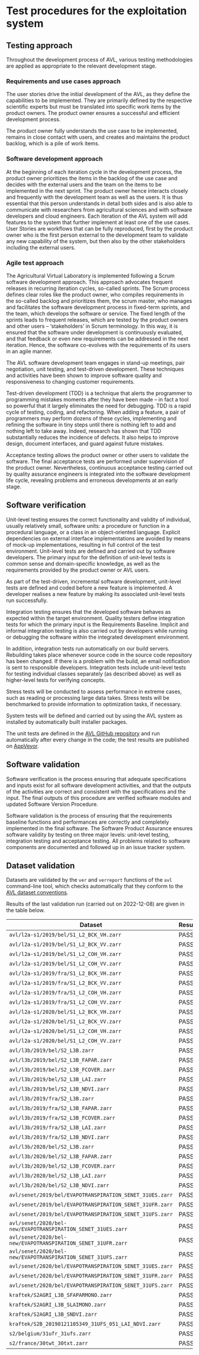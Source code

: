 # Test procedures for the exploitation system

## Testing approach

Throughout the development process of AVL, various testing methodologies are
applied as appropriate to the relevant development stage.

### Requirements and use cases approach

The user stories drive the initial development of the AVL, as they define the
capabilities to be implemented. They are primarily defined by the respective
scientific experts but must be translated into specific work items by the
product owners. The product owner ensures a successful and efficient development
process.

The product owner fully understands the use case to be implemented, remains in
close contact with users, and creates and maintains the product backlog, which
is a pile of work items.

### Software development approach

At the beginning of each iteration cycle in the development process, the product
owner prioritizes the items in the backlog of the use case and decides with the
external users and the team on the items to be implemented in the next sprint.
The product owner hence interacts closely and frequently with the development
team as well as the users. It is thus essential that this person understands in
detail both sides and is also able to communicate with researchers from
agricultural sciences and with software developers and cloud engineers. Each
iteration of the AVL system will add features to the system that further
implement at least one of the use cases. User Stories are workflows that can be
fully reproduced, first by the product owner who is the first person external to
the development team to validate any new capability of the system, but then also
by the other stakeholders including the external users.

### Agile test approach

The Agricultural Virtual Laboratory is implemented following a Scrum software
development approach. This approach advocates frequent releases in recurring
iteration cycles, so-called sprints. The Scrum process defines clear roles like
the product owner, who compiles requirements in the so-called backlog and
prioritizes them, the scrum master, who manages and facilitates the software
development process in fixed-term sprints, and the team, which develops the
software or service. The fixed length of the sprints leads to frequent releases,
which are tested by the product owners and other users – ‘stakeholders’ in Scrum
terminology. In this way, it is ensured that the software under development is
continuously evaluated, and that feedback or even new requirements can be
addressed in the next iteration. Hence, the software co-evolves with the
requirements of its users in an agile manner.

The AVL software development team engages in stand-up meetings, pair
negotiation, unit testing, and test-driven development. These techniques and
activities have been shown to improve software quality and responsiveness to
changing customer requirements.

Test-driven development (TDD) is a technique that alerts the programmer to
programming mistakes moments after they have been made – in fact a tool so
powerful that it largely eliminates the need for debugging. TDD is a rapid cycle
of testing, coding, and refactoring. When adding a feature, a pair of
programmers may perform dozens of these cycles, implementing and refining the
software in tiny steps until there is nothing left to add and nothing left to
take away. Indeed, research has shown that TDD substantially reduces the
incidence of defects. It also helps to improve design, document interfaces, and
guard against future mistakes.

Acceptance testing allows the product owner or other users to validate the
software. The final acceptance tests are performed under supervision of the
product owner. Nevertheless, continuous acceptance testing carried out by
quality assurance engineers is integrated into the software development life
cycle, revealing problems and erroneous developments at an early stage.

## Software verification

Unit-level testing ensures the correct functionality and validity of individual,
usually relatively small, software units: a procedure or function in a
procedural language, or a class in an object-oriented language. Explicit
dependencies on external interface implementations are avoided by means of
mock-up implementations, resulting in full control of the test environment.
Unit-level tests are defined and carried out by software developers. The primary
input for the definition of unit-level tests is common sense and domain-specific
knowledge, as well as the requirements provided by the product owner or AVL
users.

As part of the test-driven, incremental software development, unit-level tests
are defined and coded before a new feature is implemented. A developer realises
a new feature by making its associated unit-level tests run successfully.

Integration testing ensures that the developed software behaves as expected
within the target environment. Quality testers define integration tests for
which the primary input is the Requirements Baseline. Implicit and informal
integration testing is also carried out by developers while running or debugging
the software within the integrated development environment.

In addition, integration tests run automatically on our build servers.
Rebuilding takes place whenever source code in the source code repository has
been changed. If there is a problem with the build, an email notification is
sent to responsible developers. Integration tests include unit-level tests for
testing individual classes separately (as described above) as well as
higher-level tests for verifying concepts.

Stress tests will be conducted to assess performance in extreme cases, such as
reading or processing large data takes. Stress tests will be benchmarked to
provide information to optimization tasks, if necessary.

System tests will be defined and carried out by using the AVL system as
installed by automatically built installer packages.

The unit tests are defined in the
[AVL GitHub repository](https://github.com/agriculture-vlab/agriculture-vlab/tree/main/avl/tests)
and run automatically after every change in the code; the test results are
published on
[AppVeyor](https://ci.appveyor.com/project/bcdev/agriculture-vlab/branch/main).

## Software validation

Software verification is the process ensuring that adequate specifications and
inputs exist for all software development activities, and that the outputs of
the activities are correct and consistent with the specifications and the input.
The final outputs of this procedure are verified software modules and updated
Software Version Procedure.

Software validation is the process of ensuring that the requirements baseline
functions and performances are correctly and completely implemented in the final
software. The Software Product Assurance ensures software validity by testing on
three major levels: unit-level testing, integration testing and acceptance
testing. All problems related to software components are documented and followed
up in an issue tracker system.

## Dataset validation

Datasets are validated by the `ver` and `verreport` functions of the `avl`
command-line tool, which checks automatically that they conform to the
[AVL dataset conventions](../../datasets/conventions.md).

Results of the last validation run (carried out on 2022-12-08) are given
in the table below.

| Dataset                                                      | Result |
| ------------------------------------------------------------ | ------ |
| `avl/l2a-s1/2019/bel/S1_L2_BCK_VH.zarr`                      | PASS   |
| `avl/l2a-s1/2019/bel/S1_L2_BCK_VV.zarr`                      | PASS   |
| `avl/l2a-s1/2019/bel/S1_L2_COH_VH.zarr`                      | PASS   |
| `avl/l2a-s1/2019/bel/S1_L2_COH_VV.zarr`                      | PASS   |
| `avl/l2a-s1/2019/fra/S1_L2_BCK_VH.zarr`                      | PASS   |
| `avl/l2a-s1/2019/fra/S1_L2_BCK_VV.zarr`                      | PASS   |
| `avl/l2a-s1/2019/fra/S1_L2_COH_VH.zarr`                      | PASS   |
| `avl/l2a-s1/2019/fra/S1_L2_COH_VV.zarr`                      | PASS   |
| `avl/l2a-s1/2020/bel/S1_L2_BCK_VH.zarr`                      | PASS   |
| `avl/l2a-s1/2020/bel/S1_L2_BCK_VV.zarr`                      | PASS   |
| `avl/l2a-s1/2020/bel/S1_L2_COH_VH.zarr`                      | PASS   |
| `avl/l2a-s1/2020/bel/S1_L2_COH_VV.zarr`                      | PASS   |
| `avl/l3b/2019/bel/S2_L3B.zarr`                               | PASS   |
| `avl/l3b/2019/bel/S2_L3B_FAPAR.zarr`                         | PASS   |
| `avl/l3b/2019/bel/S2_L3B_FCOVER.zarr`                        | PASS   |
| `avl/l3b/2019/bel/S2_L3B_LAI.zarr`                           | PASS   |
| `avl/l3b/2019/bel/S2_L3B_NDVI.zarr`                          | PASS   |
| `avl/l3b/2019/fra/S2_L3B.zarr`                               | PASS   |
| `avl/l3b/2019/fra/S2_L3B_FAPAR.zarr`                         | PASS   |
| `avl/l3b/2019/fra/S2_L3B_FCOVER.zarr`                        | PASS   |
| `avl/l3b/2019/fra/S2_L3B_LAI.zarr`                           | PASS   |
| `avl/l3b/2019/fra/S2_L3B_NDVI.zarr`                          | PASS   |
| `avl/l3b/2020/bel/S2_L3B.zarr`                               | PASS   |
| `avl/l3b/2020/bel/S2_L3B_FAPAR.zarr`                         | PASS   |
| `avl/l3b/2020/bel/S2_L3B_FCOVER.zarr`                        | PASS   |
| `avl/l3b/2020/bel/S2_L3B_LAI.zarr`                           | PASS   |
| `avl/l3b/2020/bel/S2_L3B_NDVI.zarr`                          | PASS   |
| `avl/senet/2019/bel/EVAPOTRANSPIRATION_SENET_31UES.zarr`     | PASS   |
| `avl/senet/2019/bel/EVAPOTRANSPIRATION_SENET_31UFR.zarr`     | PASS   |
| `avl/senet/2019/bel/EVAPOTRANSPIRATION_SENET_31UFS.zarr`     | PASS   |
| `avl/senet/2020/bel-new/EVAPOTRANSPIRATION_SENET_31UES.zarr` | PASS   |
| `avl/senet/2020/bel-new/EVAPOTRANSPIRATION_SENET_31UFR.zarr` | PASS   |
| `avl/senet/2020/bel-new/EVAPOTRANSPIRATION_SENET_31UFS.zarr` | PASS   |
| `avl/senet/2020/bel/EVAPOTRANSPIRATION_SENET_31UES.zarr`     | PASS   |
| `avl/senet/2020/bel/EVAPOTRANSPIRATION_SENET_31UFR.zarr`     | PASS   |
| `avl/senet/2020/bel/EVAPOTRANSPIRATION_SENET_31UFS.zarr`     | PASS   |
| `kraftek/S2AGRI_L3B_SFAPARMONO.zarr`                         | PASS   |
| `kraftek/S2AGRI_L3B_SLAIMONO.zarr`                           | PASS   |
| `kraftek/S2AGRI_L3B_SNDVI.zarr`                              | PASS   |
| `kraftek/S2B_20190121105349_31UFS_051_LAI_NDVI.zarr`         | PASS   |
| `s2/belgium/31ufr_31ufs.zarr`                                | PASS   |
| `s2/france/30twt_30txt.zarr`                                 | PASS   |
